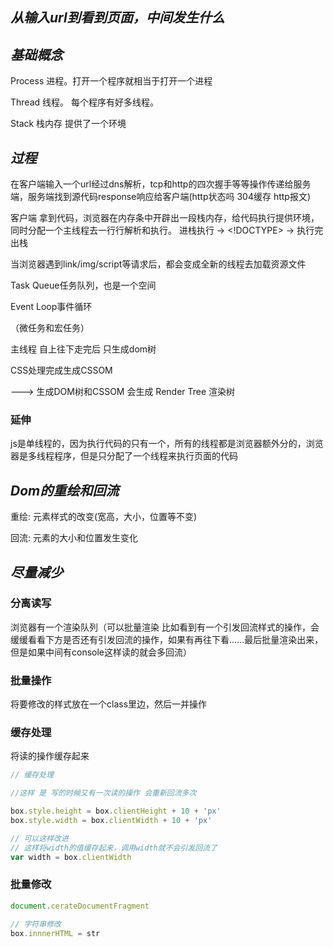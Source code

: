 ## *从输入url到看到页面，中间发生什么*

## *基础概念*

Process 进程。打开一个程序就相当于打开一个进程

Thread 线程。 每个程序有好多线程。

Stack 栈内存  提供了一个环境

## *过程*

在客户端输入一个url经过dns解析，tcp和http的四次握手等等操作传递给服务端，服务端找到源代码response响应给客户端(http状态吗 304缓存 http报文)

客户端   拿到代码，浏览器在内存条中开辟出一段栈内存，给代码执行提供环境，同时分配一个主线程去一行行解析和执行。  进栈执行   	->         <!DOCTYPE>  	 ->  	执行完出栈

当浏览器遇到link/img/script等请求后，都会变成全新的线程去加载资源文件

Task Queue任务队列，也是一个空间 

Event Loop事件循环

（微任务和宏任务）

主线程 自上往下走完后  只生成dom树

CSS处理完成生成CSSOM

———> 生成DOM树和CSSOM  会生成 Render Tree 渲染树

### 延伸

js是单线程的，因为执行代码的只有一个，所有的线程都是浏览器额外分的，浏览器是多线程程序，但是只分配了一个线程来执行页面的代码

## *Dom的重绘和回流*

重绘: 元素样式的改变(宽高，大小，位置等不变)

回流: 元素的大小和位置发生变化

## *尽量减少*

### 分离读写

浏览器有一个渲染队列（可以批量渲染 比如看到有一个引发回流样式的操作，会缓缓看看下方是否还有引发回流的操作，如果有再往下看…...最后批量渲染出来，但是如果中间有console这样读的就会多回流）

### 批量操作

将要修改的样式放在一个class里边，然后一并操作

### 缓存处理

将读的操作缓存起来

```js
// 缓存处理

//这样 是 写的时候又有一次读的操作 会重新回流多次

box.style.height = box.clientHeight + 10 + 'px'
box.style.width = box.clientWidth + 10 + 'px'

// 可以这样改进
// 这样将width的值缓存起来，调用width就不会引发回流了
var width = box.clientWidth
```

### 批量修改

```js
document.cerateDocumentFragment

// 字符串修改
box.innnerHTML = str
```

